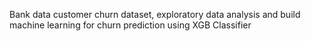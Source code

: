 Bank data customer churn dataset, exploratory data analysis and build machine learning for churn prediction using XGB Classifier
